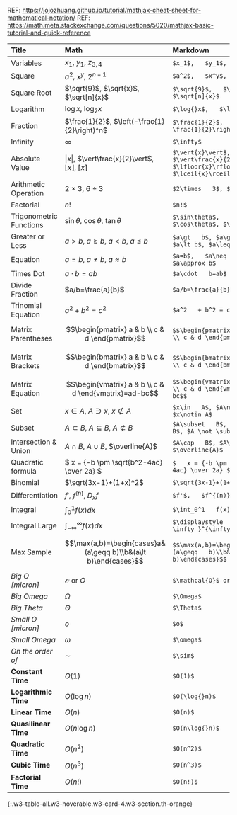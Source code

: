 REF: https://jojozhuang.github.io/tutorial/mathjax-cheat-sheet-for-mathematical-notation/
REF: https://math.meta.stackexchange.com/questions/5020/mathjax-basic-tutorial-and-quick-reference

| Title 	| Math 	| Markdown 	|
|:---	|:---	|:---	|
| Variables 	| $x_1$, $y_1$, $z_{3,4}$ 	| ```$x_1$,   $y_1$, $z_{3,4}$``` 	|
| Square 	| $a^2$, $x^y$, $2^{n-1}$ 	| ```$a^2$,   $x^y$, $2^{n-1}$``` 	|
| Square Root 	| $\sqrt{9}$, $\sqrt{x}$, $\sqrt[n]{x}$ 	| ```$\sqrt{9}$,   $\sqrt{x}$, $\sqrt[n]{x}$``` 	|
| Logarithm 	| $\log{}x$, $\log_{2}x$ 	| ```$\log{}x$,   $\log_{2}x$``` 	|
| Fraction 	| $\frac{1}{2}$, $\left(-\frac{1}{2}\right)^n$ 	| ```$\frac{1}{2}$,   $\left(-\frac{1}{2}\right)^n$``` 	|
| Infinity 	| $\infty$ 	| ```$\infty$``` 	|
| Absolute Value 	| $\vert{x}\vert$, $\vert\frac{x}{2}\vert$, $\lfloor{x}\rfloor$,   $\lceil{x}\rceil$ 	| ```$\vert{x}\vert$,   $\vert\frac{x}{2}\vert$, $\lfloor{x}\rfloor$, $\lceil{x}\rceil$``` 	|
| Arithmetic Operation 	| $2\times 3$, $6\div 3$ 	| ```$2\times   3$, $6\div 3$``` 	|
| Factorial 	| $n!$ 	| ```$n!$``` 	|
| Trigonometric Functions 	| $\sin\theta$, $\cos\theta$, $\tan\theta$ 	| ```$\sin\theta$,   $\cos\theta$, $\tan\theta$``` 	|
| Greater or Less 	| $a\gt b$, $a\geq b$, $a\lt b$, $a\leq b$ 	| ```$a\gt   b$, $a\geq b$, $a\lt b$, $a\leq b$``` 	|
| Equation 	| $a=b$, $a\neq b$, $a\approx b$ 	| ```$a=b$,   $a\neq b$, $a\approx b$``` 	|
| Times Dot 	| $a\cdot b=ab$ 	| ```$a\cdot   b=ab$``` 	|
| Divide Fraction 	| $a/b=\frac{a}{b}$ 	| ```$a/b=\frac{a}{b}$``` 	|
| Trinomial Equation 	| $a^2 + b^2 = c^2$ 	| ```$a^2   + b^2 = c^2$``` 	|
| Matrix Parentheses 	| $$\begin{pmatrix} a & b \\ c & d \end{pmatrix}$$ 	| ```$$\begin{pmatrix}   a & b \\ c & d \end{pmatrix}$$``` 	|
| Matrix Brackets 	| $$\begin{bmatrix} a & b \\ c & d \end{bmatrix}$$ 	| ```$$\begin{bmatrix}   a & b \\ c & d \end{bmatrix}$$``` 	|
| Matrix Equation 	| $$\begin{vmatrix} a & b \\ c & d \end{vmatrix}=ad-bc$$ 	| ```$$\begin{vmatrix}   a & b \\ c & d \end{vmatrix}=ad-bc$$``` 	|
| Set 	| $x\in A$, $A\ni x$, $x\notin A$ 	| ```$x\in   A$, $A\ni x$, $x\notin A$``` 	|
| Subset 	| $A\subset B$, $A\subseteq B$, $A \not \subset B$ 	| ```$A\subset   B$, $A\subseteq B$, $A \not \subset B$``` 	|
| Intersection & Union 	| $A\cap B$, $A\cup B$, $\overline{A}$ 	| ```$A\cap   B$, $A\cup B$, $\overline{A}$``` 	|
| Quadratic formula 	| $ x = {-b \pm \sqrt{b^2-4ac} \over 2a} $ 	| ```$   x = {-b \pm \sqrt{b^2-4ac} \over 2a} $``` 	|
| Binomial 	| $\sqrt{3x-1}+(1+x)^2$ 	| ```$\sqrt{3x-1}+(1+x)^2$``` 	|
| Differentiation 	| $f'$, $f^{(n)}$, $D_x f$ 	| ```$f'$,   $f^{(n)}$, $D_x f$``` 	|
| Integral 	| $\int_0^1 f(x) dx$ 	| ```$\int_0^1   f(x) dx$``` 	|
| Integral Large 	| $\displaystyle \int_{-\infty }^{\infty}f(x)dx$ 	| ```$\displaystyle   \int_{-\infty }^{\infty}f(x)dx$``` 	|
| Max Sample 	| $$\max(a,b)=\begin{cases}a&(a\geqq b)\\b&(a\lt   b)\end{cases}$$ 	| ```$$\max(a,b)=\begin{cases}a&(a\geqq   b)\\b&(a\lt b)\end{cases}$$``` 	|
| *Big O [micron]* 	| $\mathcal{O}$ or $O$ 	| ```$\mathcal{O}$ or $O$``` 	|
| *Big Omega* 	| $\Omega$ 	| ```$\Omega$``` 	|
| *Big Theta* 	| $\Theta$ 	| ```$\Theta$``` 	|
| *Small O [micron]* 	| $o$ 	| ```$o$``` 	|
| *Small Omega* 	| $\omega$ 	| ```$\omega$``` 	|
| *On the order of* 	| $\sim$ 	| ```$\sim$``` 	|
| **Constant Time** 	| $O(1)$ 	| ```$O(1)$``` 	|
| **Logarithmic Time** 	| $O(\log{}n)$ 	| ```$O(\log{}n)$``` 	|
| **Linear Time** 	| $O(n)$ 	| ```$O(n)$``` 	|
| **Quasilinear Time** 	| $O(n\log{}n)$ 	| ```$O(n\log{}n)$``` 	|
| **Quadratic Time** 	| $O(n^2)$ 	| ```$O(n^2)$``` 	|
| **Cubic Time** 	| $O(n^3)$ 	| ```$O(n^3)$``` 	|
| **Factorial Time** 	| $O(n!)$ 	| ```$O(n!)$``` 	|
{:.w3-table-all.w3-hoverable.w3-card-4.w3-section.th-orange}